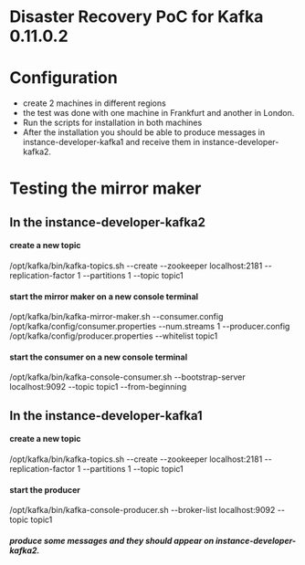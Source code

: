 # Disaster Recovery PoC for Kafka 0.11.0.2

# Configuration
- create 2 machines in different regions
- the test was done with one machine in Frankfurt and another in London.
- Run the scripts for installation in both machines
- After the installation you should be able to produce messages in instance-developer-kafka1 and receive them in instance-developer-kafka2.

# Testing the mirror maker

## In the instance-developer-kafka2

#### create a new topic
/opt/kafka/bin/kafka-topics.sh --create --zookeeper localhost:2181 --replication-factor 1 --partitions 1 --topic topic1

#### start the mirror maker on a new console terminal
/opt/kafka/bin/kafka-mirror-maker.sh --consumer.config /opt/kafka/config/consumer.properties --num.streams 1 --producer.config /opt/kafka/config/producer.properties --whitelist topic1 

#### start the consumer on a new console terminal
/opt/kafka/bin/kafka-console-consumer.sh --bootstrap-server localhost:9092 --topic topic1 --from-beginning

## In the instance-developer-kafka1 

#### create a new topic
/opt/kafka/bin/kafka-topics.sh --create --zookeeper localhost:2181 --replication-factor 1 --partitions 1 --topic topic1

#### start the producer
/opt/kafka/bin/kafka-console-producer.sh --broker-list localhost:9092 --topic topic1

##### produce some messages and they should appear on instance-developer-kafka2.